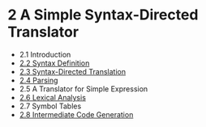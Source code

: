 # 2 A Simple Syntax-Directed Translator

* 2.1 Introduction
* [2.2 Syntax Definition](2.2.md)
* [2.3 Syntax-Directed Translation](2.3.md)
* [2.4 Parsing](2.4.md)
* 2.5 A Translator for Simple Expression
* [2.6 Lexical Analysis](2.6.md)
* 2.7 Symbol Tables
* [2.8 Intermediate Code Generation](2.8.md)
